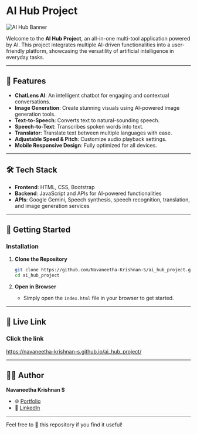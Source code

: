 # AI Hub Project

![AI Hub Banner](https://github.com/Navaneetha-Krishnan-S/ai_hub_project/blob/main/Ai%20Hub.png)

Welcome to the **AI Hub Project**, an all-in-one multi-tool application powered by AI. This project integrates multiple AI-driven functionalities into a user-friendly platform, showcasing the versatility of artificial intelligence in everyday tasks.

---

## 🌟 Features

- **ChatLens AI**: An intelligent chatbot for engaging and contextual conversations.
- **Image Generation**: Create stunning visuals using AI-powered image generation tools.
- **Text-to-Speech**: Converts text to natural-sounding speech.
- **Speech-to-Text**: Transcribes spoken words into text.
- **Translator**: Translate text between multiple languages with ease.
- **Adjustable Speed & Pitch**: Customize audio playback settings.
- **Mobile Responsive Design**: Fully optimized for all devices.

---

## 🛠️ Tech Stack

- **Frontend**: HTML, CSS, Bootstrap
- **Backend**: JavaScript and APIs for AI-powered functionalities
- **APIs**: Google Gemini, Speech synthesis, speech recognition, translation, and image generation services

---

## 🚀 Getting Started


### Installation

1. **Clone the Repository**
   ```bash
   git clone https://github.com/Navaneetha-Krishnan-S/ai_hub_project.git
   cd ai_hub_project
   ```

2. **Open in Browser**
   - Simply open the `index.html` file in your browser to get started.

---


## 📸 Live Link

###  **Click the link**

https://navaneetha-krishnan-s.github.io/ai_hub_project/


---

## 🧑‍💻 Author

**Navaneetha Krishnan S**
- 🌐 [Portfolio](https://navaneethakrishnan.rf.gd/)
- 💼 [LinkedIn](https://www.linkedin.com/in/navaneetha-krishnan-s-/)

---


Feel free to 🌟 this repository if you find it useful!
